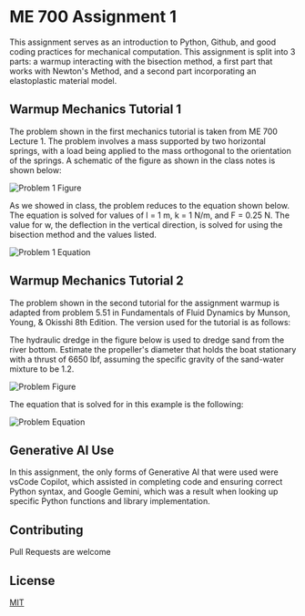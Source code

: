 # ME 700 Assignment 1
This assignment serves as an introduction to Python, Github, and good coding practices for mechanical computation.  This assignment is split into 3 parts: a warmup interacting with the bisection method, a first part that works with Newton's Method, and a second part incorporating an elastoplastic material model.

## Warmup Mechanics Tutorial 1
The problem shown in the first mechanics tutorial is taken from ME 700 Lecture 1.  The problem involves a mass supported by two horizontal springs, with a load being applied to the mass orthogonal to the orientation of the springs.  A schematic of the figure as shown in the class notes is shown below:

![Problem 1 Figure](https://github.com/user-attachments/assets/2e835ce1-83ca-4815-b219-d9f37304a917)

As we showed in class, the problem reduces to the equation shown below.  The equation is solved for values of l = 1 m, k = 1 N/m, and F = 0.25 N.  The value for w, the deflection in the vertical direction, is solved for using the bisection method and the values listed.

![Problem 1 Equation](https://github.com/user-attachments/assets/edd7a2a1-2f87-4d9b-a24a-17399df4e328)

## Warmup Mechanics Tutorial 2
The problem shown in the second tutorial for the assignment warmup is adapted from problem 5.51 in Fundamentals of Fluid Dynamics by Munson, Young, & Okisshi 8th Edition.  The version used for the tutorial is as follows:

The hydraulic dredge in the figure below is used to dredge sand from the river bottom.  Estimate the propeller's diameter that holds the boat stationary with a thrust of 6650 lbf, assuming the specific gravity of the sand-water mixture to be 1.2.

![Problem Figure](https://github.com/user-attachments/assets/e9e1ab7c-9ea2-4c5d-93c7-72831561b89e)

The equation that is solved for in this example is the following:

![Problem Equation](https://github.com/user-attachments/assets/2df42bea-024b-4939-a4a9-dad2f1a3368e)

## Generative AI Use

In this assignment, the only forms of Generative AI that were used were vsCode Copilot, which assisted in completing code and ensuring correct Python syntax, and Google Gemini, which was a result when looking up specific Python functions and library implementation.

## Contributing
Pull Requests are welcome

## License
[MIT](https://choosealicense.com/licenses/mit/)
